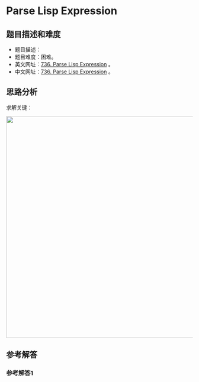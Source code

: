 # Parse Lisp Expression

## 题目描述和难度
+ 题目描述：
+ 题目难度：困难。
+ 英文网址：[736. Parse Lisp Expression](https://leetcode.com/problems/parse-lisp-expression/description/)  。
+ 中文网址：[736. Parse Lisp Expression](https://leetcode-cn.com/problems/parse-lisp-expression/description/)  。
## 思路分析
求解关键：

<img src="https://liweiwei1419.github.io/images/leetcode-solution/" width="600">

## 参考解答
### 参考解答1

```java

```